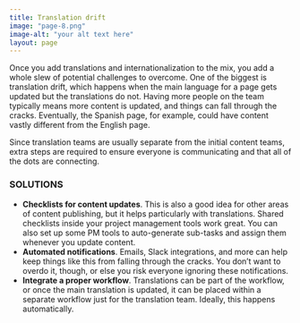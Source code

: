 ```yaml
---
title: Translation drift
image: "page-8.png"
image-alt: "your alt text here"
layout: page
---
```


Once you add translations and internationalization to the mix, you add
a whole slew of potential challenges to overcome. One of the biggest is
translation drift, which happens when the main language for a page gets
updated but the translations do not. Having more people on the team
typically means more content is updated, and things can fall through the
cracks. Eventually, the Spanish page, for example, could have content vastly
different from the English page.

Since translation teams are usually separate from the initial content teams,
extra steps are required to ensure everyone is communicating and that all of
the dots are connecting.

### SOLUTIONS

- **Checklists for content updates**. This is also a good idea for other areas
of content publishing, but it helps particularly with translations. Shared
checklists inside your project management tools work great. You can
also set up some PM tools to auto-generate sub-tasks and assign them
whenever you update content.
- **Automated notifications**. Emails, Slack integrations, and more can help
keep things like this from falling through the cracks. You don’t want to
overdo it, though, or else you risk everyone ignoring these notifications.
- **Integrate a proper workflow**. Translations can be part of the workflow, or
once the main translation is updated, it can be placed within a separate
workflow just for the translation team. Ideally, this happens automatically.
